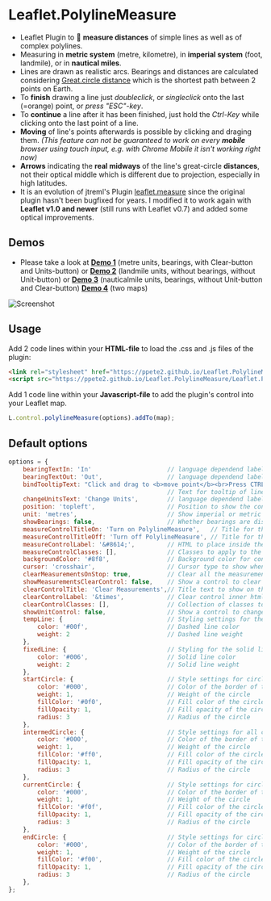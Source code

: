 # Leaflet.PolylineMeasure
* Leaflet Plugin to :triangular_ruler: **measure distances** of simple lines as well as of complex polylines.
* Measuring in **metric system** (metre, kilometre), in **imperial system** (foot, landmile), or in **nautical miles**.
* Lines are drawn as realistic arcs. Bearings and distances are calculated considering [Great.circle distance](https://en.wikipedia.org/wiki/Great-circle_distance) which is the shortest path between 2 points on Earth.
* To **finish** drawing a line just *doubleclick*, or *singleclick* onto the last (=orange) point, or *press "ESC"-key*.
* To **continue** a line after it has been finished, just hold the *Ctrl-Key* while clicking onto the last point of a line.
* **Moving** of line's points afterwards is possible by clicking and draging them. *(This feature can not be guaranteed to work on every **mobile** browser using touch input, e.g. with Chrome Mobile it isn't working right now)*
* **Arrows** indicating the **real midways** of the line's great-circle **distances**, not their optical middle which is different due to projection, especially in high latitudes. 
* It is an evolution of jtreml's Plugin [leaflet.measure](https://github.com/jtreml/leaflet.measure) since the original plugin hasn't been bugfixed for years. I modified it to work again with **Leaflet v1.0 and newer** (still runs with Leaflet v0.7) and added some optical improvements.

## Demos
* Please take a look at [**Demo 1**](https://ppete2.github.io/Leaflet.PolylineMeasure/demo1.html) (metre units, bearings, with Clear-button and Units-button) or [**Demo 2**](https://ppete2.github.io/Leaflet.PolylineMeasure/demo2.html)  (landmile units, without bearings, without Unit-button) or [**Demo 3**](https://ppete2.github.io/Leaflet.PolylineMeasure/demo3.html) (nauticalmile units, bearings, without Unit-button and Clear-button) [**Demo 4**](https://ppete2.github.io/Leaflet.PolylineMeasure/demo4.html) (two maps)

![Screenshot](https://ppete2.github.io/Leaflet.PolylineMeasure/screenshot.jpg)

## Usage

Add 2 code lines within your **HTML-file** to load the .css and .js files of the plugin:
```html
<link rel="stylesheet" href="https://ppete2.github.io/Leaflet.PolylineMeasure/Leaflet.PolylineMeasure.css" />
<script src="https://ppete2.github.io/Leaflet.PolylineMeasure/Leaflet.PolylineMeasure.js"></script>
```

Add 1 code line within your **Javascript-file** to add the plugin's control into your Leaflet map.  
```js
L.control.polylineMeasure(options).addTo(map);
```

## Default options

```js
options = {
    bearingTextIn: 'In'                     // language dependend label for inbound bearings
    bearingTextOut: 'Out',                  // language dependend label for outbound bearings
    bindTooltipText: "Click and drag to <b>move point</b><br>Press CTRL-key and click to <b>resume line</b>",
                                            // Text for tooltip of line's last point
    changeUnitsText: 'Change Units',        // language dependend label for "Change units"-button
    position: 'topleft',                    // Position to show the control. Possible values are: 'topright', 'topleft', 'bottomright', 'bottomleft'
    unit: 'metres',                         // Show imperial or metric distances. Values: 'metres', 'landmiles', 'nauticalmiles'
    showBearings: false,                    // Whether bearings are displayed within the tooltips
    measureControlTitleOn: 'Turn on PolylineMeasure',   // Title for the control going to be switched on
    measureControlTitleOff: 'Turn off PolylineMeasure', // Title for the control going to be switched off
    measureControlLabel: '&#8614;',         // HTML to place inside the control
    measureControlClasses: [],              // Classes to apply to the control
    backgroundColor: '#8f8',                // Background color for control when selected
    cursor: 'crosshair',                    // Cursor type to show when creating measurements
    clearMeasurementsOnStop: true,          // Clear all the measurements when the control is unselected
    showMeasurementsClearControl: false,    // Show a control to clear all the measurements
    clearControlTitle: 'Clear Measurements',// Title text to show on the clear measurements control button
    clearControlLabel: '&times',            // Clear control inner html
    clearControlClasses: [],                // Collection of classes to add to clear control button
    showUnitControl: false,                 // Show a control to change the units of measurements
    tempLine: {                             // Styling settings for the temporary dashed line
        color: '#00f',                      // Dashed line color
        weight: 2                           // Dashed line weight
    },          
    fixedLine: {                            // Styling for the solid line
        color: '#006',                      // Solid line color
        weight: 2                           // Solid line weight
    },
    startCircle: {                          // Style settings for circle marker indicating the starting point of the polyline
        color: '#000',                      // Color of the border of the circle
        weight: 1,                          // Weight of the circle
        fillColor: '#0f0',                  // Fill color of the circle
        fillOpacity: 1,                     // Fill opacity of the circle
        radius: 3                           // Radius of the circle
    },
    intermedCircle: {                       // Style settings for all circle markers between startCircle and endCircle
        color: '#000',                      // Color of the border of the circle
        weight: 1,                          // Weight of the circle
        fillColor: '#ff0',                  // Fill color of the circle
        fillOpacity: 1,                     // Fill opacity of the circle
        radius: 3                           // Radius of the circle
    },
    currentCircle: {                        // Style settings for circle marker indicating the latest point of the polyline during drawing a line
        color: '#000',                      // Color of the border of the circle
        weight: 1,                          // Weight of the circle
        fillColor: '#f0f',                  // Fill color of the circle
        fillOpacity: 1,                     // Fill opacity of the circle
        radius: 3                           // Radius of the circle
    },
    endCircle: {                            // Style settings for circle marker indicating the last point of the polyline
        color: '#000',                      // Color of the border of the circle
        weight: 1,                          // Weight of the circle
        fillColor: '#f00',                  // Fill color of the circle
        fillOpacity: 1,                     // Fill opacity of the circle
        radius: 3                           // Radius of the circle
    },
};
```
